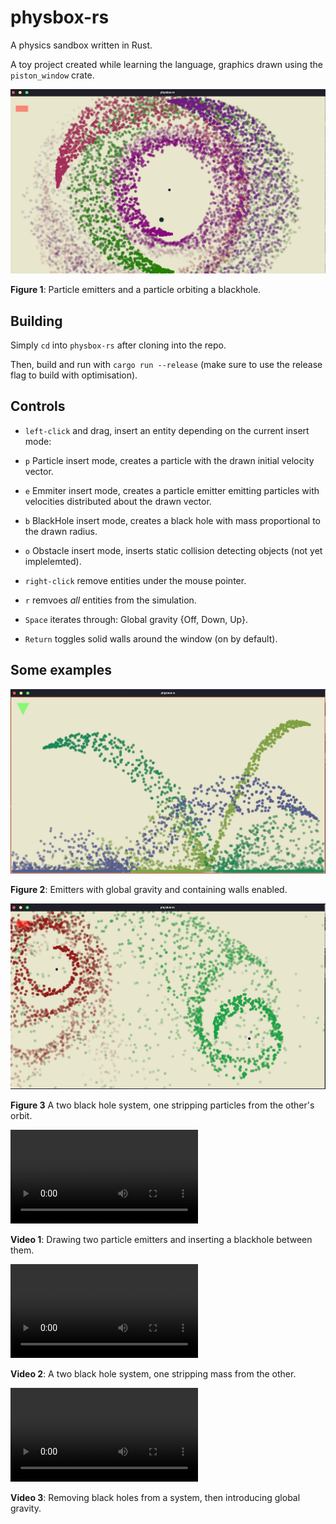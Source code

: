 
# physbox-rs
A physics sandbox written in Rust.

A toy project created while learning the language, graphics drawn using the `piston_window` crate.

![Orbits](https://github.com/For-The-Wolf/physbox-rs/blob/master/images/orbits.png)

**Figure 1**: Particle emitters and a particle orbiting a blackhole.

## Building
Simply `cd` into `physbox-rs` after cloning into the repo.

Then, build and run with `cargo run --release` (make sure to use the release flag to build with optimisation).

## Controls
* `left-click` and drag, insert an entity depending on the current insert mode:
* `p` Particle insert mode, creates a particle with the drawn initial velocity vector.
* `e` Emmiter insert mode, creates a particle emitter emitting particles with velocities distributed about the drawn vector.
* `b` BlackHole insert mode, creates a black hole with mass proportional to the drawn radius.
* `o` Obstacle insert mode, inserts static collision detecting objects (not yet implelemted).

* `right-click` remove entities under the mouse pointer.
* `r` remvoes *all* entities from the simulation.

* `Space` iterates through: Global gravity {Off, Down, Up}.
* `Return` toggles solid walls around the window (on by default).




## Some examples

![Fountains](https://github.com/For-The-Wolf/physbox-rs/blob/master/images/fountains.png)

**Figure 2**: Emitters with global gravity and containing walls enabled.

![Tidal Stripping](https://github.com/For-The-Wolf/physbox-rs/blob/master/images/tidal-stripping.png)

**Figure 3** A two black hole system, one stripping particles from the other's orbit.



![Video 1](https://user-images.githubusercontent.com/74791897/111236386-a448ad80-85ea-11eb-8eb9-722e7bf8a8a5.mp4)

**Video 1**: Drawing two particle emitters and inserting a blackhole between them.

![Video 12](https://user-images.githubusercontent.com/74791897/111236521-f2f64780-85ea-11eb-8eea-c84d1b05a622.mp4)

**Video 2**: A two black hole system, one stripping mass from the other.

![Video 3](https://user-images.githubusercontent.com/74791897/111236554-086b7180-85eb-11eb-994d-23b3ebbe9851.mp4)

**Video 3**: Removing black holes from a system, then introducing global gravity.



